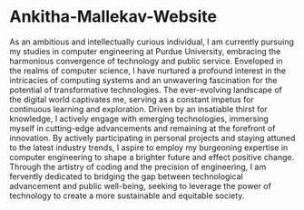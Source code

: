 # Ankitha-Mallekav-Website

As an ambitious and intellectually curious individual, I am currently pursuing my studies in computer engineering at Purdue University, embracing the harmonious convergence of technology and public service. Enveloped in the realms of computer science, I have nurtured a profound interest in the intricacies of computing systems and an unwavering fascination for the potential of transformative technologies. The ever-evolving landscape of the digital world captivates me, serving as a constant impetus for continuous learning and exploration. Driven by an insatiable thirst for knowledge, I actively engage with emerging technologies, immersing myself in cutting-edge advancements and remaining at the forefront of innovation. By actively participating in personal projects and staying attuned to the latest industry trends, I aspire to employ my burgeoning expertise in computer engineering to shape a brighter future and effect positive change. Through the artistry of coding and the precision of engineering, I am fervently dedicated to bridging the gap between technological advancement and public well-being, seeking to leverage the power of technology to create a more sustainable and equitable society.
